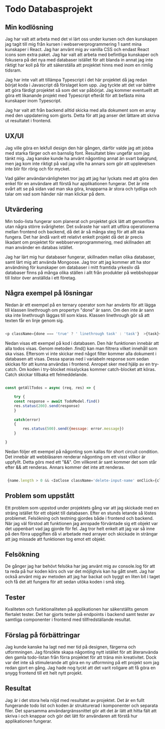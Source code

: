 
# Todo Databasprojekt

## Min kodlösning

Jag har valt att arbeta med det vi lärt oss under kursen och den kunskapen jag tagit till mig från kursen i webserverprogrammering 1 samt mina kunskaper i React. Jag har använt mig av vanilla CSS och endast React icons som extra paket. Jag har valt att arbeta med befintliga kunskaper och fokusera på det nya med databaser istället för att blanda in annat jag inte riktigt har koll på för att säkerställa att projektet hinns med inom en rimlig tidsram.

Jag har inte valt att tillämpa Typescript i det här projektet då jag redan börjat koda i Javascript då förslaget kom upp. Jag tyckte att det var bättre att göra färdigt projektet så som det var påbörjat. Jag kommer eventuellt att göra ett likanande projekt med Typescript efteråt för att befästa mina kunskaper inom Typescript.

Jag har valt att från backend alltid skicka med alla dokument som en array med den uppdatering som gjorts. Detta för att jag anser det lättare att skriva ut resultatet i frontend.  

## UX/UI

Jag ville göra en lekfull design den här gången, därför valde jag att jobba med starka färger och en barnslig font. Resultatet blev ungefär som jag tänkt mig. Jag kanske kunde ha använt någonting annat än svart bakgrund, men jag kom inte riktigt på vad jag ville ha annars som gör att upplevelsen inte blir för rörig och för mycket.

Vad gäller användarvänligheten tror jag att jag har lyckats med att göra den enkel för en användare att förstå hur applikationen fungerar. Det är inte svårt att se på sidan vad man ska göra, knapparna är stora och tydliga och talar om vad som händer när man klickar på dem.

## Utvärdering

Min todo-lista fungerar som planerat och projektet gick lätt att genomföra utan några större svårigheter. Det svåraste har varit att utföra operationerna mellan frontend och backend, då det är så många steg för att allt ska fungera. Det har ändå varit ett relativt enkelt projekt då det är precis likadant om projektet för webbserverprogrammering, med skillnaden att man använder en databas istället.

Jag har lärt mig hur databaser fungerar, skillnaden mellan olika databaser, samt lärt mig att använda Mongoose. Jag tror att jag kommer att ha stor användning för kunskaper om databaser i mitt framtida yrkesliv då databaser finns på många olika ställen i allt från produkter på webbshoppar till listor över anställda i ett företag.

## Några exempel på lösningar

Nedan är ett exempel på en ternary operator som har använts för att lägga till klassen linethrough om propertyn "done" är sann. Om den inte är sann ska inte linethrough läggas till som klass. Klassen linethrough gör så att texten får en linje genom sig.

```javascript

<p className={done === 'true' ? ' linethrough task' : 'task'}  >{task}</p>

```

Nedan visas ett exempel på kod i databasen. Den här funktionen innebär att alla todos visas. Genom metoden .find() kan man filtrera vilket innehåll som ska visas. Eftersom vi inte skickar med något filter kommer alla dokument i databasen att visas. Dessa sparas ned i variabeln response som sedan skickas för att kunna användas i frontend. Anropet sker med hjälp av en try-catch. Om koden i try-blocket misslyckas kommer catch-blocket att köras. Catch skickar tillbaka ett felmeddelande.

```javascript

const getAllTodos = async (req, res) => {

    try {
    const response = await TodoModel.find()
    res.status(200).send(response)
    } 
    
    catch(error) 
    {
        res.status(500).send({message: error.message})
    }

}

```

Nedan följer ett exempel på någonting som kallas för short circuit condition. Det innebär att webbläsaren renderar någonting om ett visst villkor är uppfyllt. Detta görs med ett "&&". Om villkoret är sant kommer det som står efter && att renderas. Annars kommer det inte att renderas.

```javascript

 {name.length > 0 && <IoClose className='delete-input-name' onClick={clearName}/>}

 ```

## Problem som uppstått

Ett problem som uppstod under projektets gång var att jag skickade med en sträng istället för ett objekt till databasen. Efter en stunds letande så löstes problemet. Felsökning och testning gjordes både i frontend och backend. När jag väl förstod att funktionen jag anropade förväntade sig ett objekt var det uppenbart vad jag gjorde för fel. Jag tror helt enkelt att jag var så inne på den förra uppgiften då vi arbetade med arrayer och skickade in strängar att jag missade att funktionen tog emot ett objekt.

## Felsökning

De gånger jag har behövt felsöka har jag använt mig av console.log för att ta reda på hur koden körs och var det möjligtvis kan ha gått snett. Jag har också använt mig av metoden att jag har backat och byggt en liten bit i taget och få det att fungera för att sedan utöka koden i små steg.

## Tester

Kvaliteten och funktionaliteten på applikationen har säkerställts genom flertalet tester. Det har gjorts tester på endpoints i backend samt tester av samtliga componenter i frontend med tillfredställande resultat.

## Förslag på förbättringar

Jag kunde kanske ha lagt ned mer tid på designen, färgerna och utformningen. Jag försökte skapa någonting nytt istället för att återanvända den gamla todo-listan från förra projektet för att träna min kreativitet. Dock var det inte så stimulerande att göra en ny utformning på ett projekt som jag redan gjort en gång. Jag hade nog tyckt att det varit roligare att få göra en snygg frontend till ett helt nytt projekt.

## Resultat

Jag är i det stora hela nöjd med resultatet av projektet. Det är en fullt fungerande todo list och koden är strukturerad i komponenter och separata filer. Det sparsamma användargränssnittet gör att det är lätt att hitta fält att skriva i och knappar och gör det lätt för användaren att förstå hur applikationen fungerar.